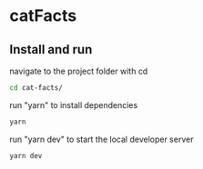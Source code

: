 # catFacts

## Install and run

navigate to the project folder with cd

```bash
cd cat-facts/
```

run "yarn" to install dependencies

```bash
yarn
```

run "yarn dev" to start the local developer server

```bash
yarn dev
```
